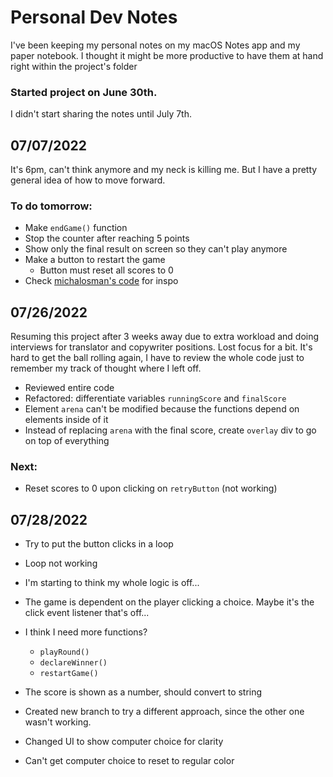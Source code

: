 # Personal Dev Notes

I've been keeping my personal notes on my macOS Notes app and my paper notebook. I thought it might be more productive to have them at hand right within the project's folder

### Started project on June 30th.

I didn't start sharing the notes until July 7th.

## 07/07/2022

It's 6pm, can't think anymore and my neck is killing me. But I have a pretty general idea of how to move forward.

### To do tomorrow:
- Make `endGame()` function
- Stop the counter after reaching 5 points
- Show only the final result on screen so they can't play anymore
- Make a button to restart the game
    - Button must reset all scores to 0
- Check [michalosman's code](https://github.com/michalosman/rock-paper-scissors/blob/4973cc5ca39f10d6d3d38b64fa4038c702c8a95a/script.js#L68) for inspo

## 07/26/2022

Resuming this project after 3 weeks away due to extra workload and doing interviews for translator and copywriter positions. Lost focus for a bit. It's hard to get the ball rolling again, I have to review the whole code just to remember my track of thought where I left off.

- Reviewed entire code
- Refactored: differentiate variables `runningScore` and `finalScore`
- Element `arena` can't be modified because the functions depend on elements inside of it
- Instead of replacing `arena` with the final score, create `overlay` div to go on top of everything

### Next:

- Reset scores to 0 upon clicking on `retryButton` (not working)

## 07/28/2022

- Try to put the button clicks in a loop
- Loop not working
- I'm starting to think my whole logic is off...
- The game is dependent on the player clicking a choice. Maybe it's the click event listener that's off...
- I think I need more functions?
    - `playRound()`
    - `declareWinner()`
    - `restartGame()`
- The score is shown as a number, should convert to string

- Created new branch to try a different approach, since the other one wasn't working.
- Changed UI to show computer choice for clarity
- Can't get computer choice to reset to regular color